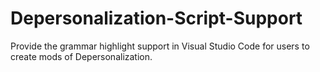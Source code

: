# Depersonalization-Script-Support
Provide the grammar highlight support in Visual Studio Code for users to create mods of Depersonalization.
